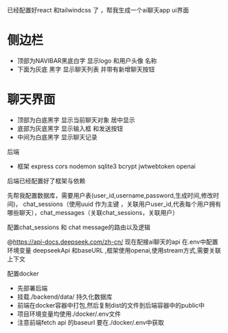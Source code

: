 已经配置好react 和tailwindcss 了 ，帮我生成一个ai聊天app ui界面
# 侧边栏 
 - 顶部为NAVIBAR黑底白字 显示logo 和用户头像 名称
 - 下面为灰底 黑字 显示聊天列表 并带有新增聊天按钮
# 聊天界面
 - 顶部为白底黑字 显示当前聊天对象 居中显示
 - 底部为灰底黑字 显示输入框 和发送按钮
 - 中间为白底黑字 显示聊天记录



 后端
 - 框架 express cors nodemon sqlite3   bcrypt  jwtwebtoken openai

后端已经配置好了框架与依赖

先帮我配置数据库，需要用户表(user_id,username,password,生成时间,修改时间)， chat_sessions（使用uuid 作为主键 ，关联用户user_id,代表每个用户拥有哪些聊天），chat_messages（关联chat_sessions，关联用户）

配置chat_sessions 和 chat message的路由以及逻辑




@https://api-docs.deepseek.com/zh-cn/  现在配接ai聊天的api 在.env中配置环境变量 deepseekApi 和baseURL ,框架使用openai,使用stream方式,需要关联上下文



配置docker

- 先部署后端
- 挂载./backend/data/ 持久化数据库
- 前端在docker容器中打包,然后复制dist的文件到后端容器中的public中 
- 项目环境变量均使用./docker/.env文件
- 注意前端fetch api 的baseurl 要在./docker/.env中获取
  
